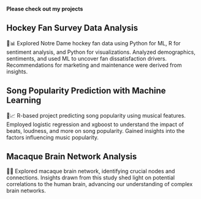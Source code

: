 **Please check out my projects**

## Hockey Fan Survey Data Analysis

🏒📊 Explored Notre Dame hockey fan data using Python for ML, R for sentiment analysis, and Python for visualizations. Analyzed demographics, sentiments, and used ML to uncover fan dissatisfaction drivers. Recommendations for marketing and maintenance were derived from insights.

## Song Popularity Prediction with Machine Learning

🎵📈 R-based project predicting song popularity using musical features. Employed logistic regression and xgboost to understand the impact of beats, loudness, and more on song popularity. Gained insights into the factors influencing music popularity.

## Macaque Brain Network Analysis

🧠🔗 Explored macaque brain network, identifying crucial nodes and connections. Insights drawn from this study shed light on potential correlations to the human brain, advancing our understanding of complex brain networks.
